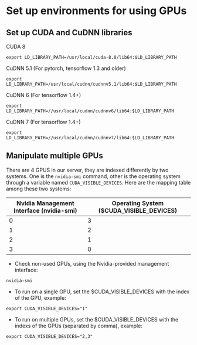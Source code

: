 # Set up environments for using GPUs

## Set up CUDA and CuDNN libraries
CUDA 8 

```
export LD_LIBRARY_PATH=/usr/local/cuda-8.0/lib64:$LD_LIBRARY_PATH
```

CuDNN 5.1 (For pytorch, tensorflow 1.3 and older)

```
export LD_LIBRARY_PATH=/usr/local/cudnn/cudnnv5.1/lib64:$LD_LIBRARY_PATH
```

CuDNN 6 (For tensorflow 1.4+)

```
export LD_LIBRARY_PATH=//usr/local/cudnn/cudnnv6/lib64:$LD_LIBRARY_PATH
```

CuDNN 7 (For tensorflow 1.4+)

```
export LD_LIBRARY_PATH=//usr/local/cudnn/cudnnv7/lib64:$LD_LIBRARY_PATH
```

## Manipulate multiple GPUs
There are 4 GPUS in our server, they are indexed differently by two systems. One is the ``nvidia-smi`` command, other is the operating system through a variable named ``CUDA_VISIBLE_DEVICES``. Here are the mapping table among these two systems:

Nvidia Management Interface (nvidia-smi) | Operating System ($CUDA_VISIBLE_DEVICES)
--- | ---
0 | 3
1 | 2
2 | 1
3 | 0

- Check non-used GPUs, using the Nvidia-provided management interface:
```
nvidia-smi
```

- To run on a single GPU, set the $CUDA_VISIBLE_DEVICES with the index of the GPU, example: 
```
export CUDA_VISIBLE_DEVICES="1"
```

- To run on multiple GPUs,  set the $CUDA_VISIBLE_DEVICES with the indexs of the GPUs (separated by comma), example:
```
export CUDA_VISIBLE_DEVICES="2,3"
```

